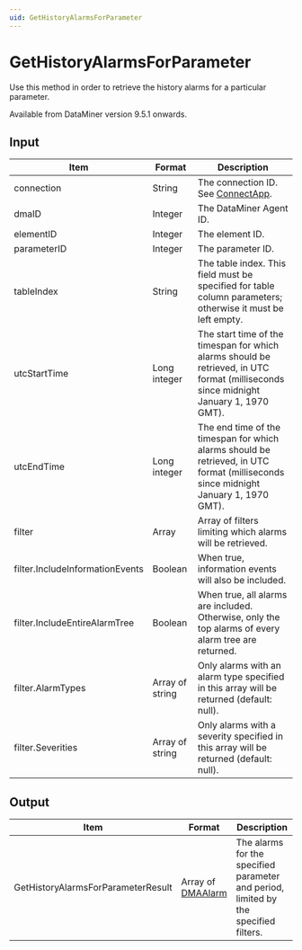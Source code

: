 ```yaml
---
uid: GetHistoryAlarmsForParameter
---
```


# GetHistoryAlarmsForParameter

Use this method in order to retrieve the history alarms for a particular parameter.

Available from DataMiner version 9.5.1 onwards.

## Input

| Item | Format | Description |
|--|--|--|
| connection | String | The connection ID. See [ConnectApp](xref:ConnectApp). |
| dmaID | Integer | The DataMiner Agent ID. |
| elementID | Integer | The element ID. |
| parameterID | Integer | The parameter ID. |
| tableIndex | String | The table index. This field must be specified for table column parameters; otherwise it must be left empty. |
| utcStartTime | Long integer | The start time of the timespan for which alarms should be retrieved, in UTC format (milliseconds since midnight January 1, 1970 GMT). |
| utcEndTime | Long integer | The end time of the timespan for which alarms should be retrieved, in UTC format (milliseconds since midnight January 1, 1970 GMT). |
| filter | Array | Array of filters limiting which alarms will be retrieved. |
| filter.IncludeInformationEvents | Boolean | When true, information events will also be included. |
| filter.IncludeEntireAlarmTree | Boolean | When true, all alarms are included. Otherwise, only the top alarms of every alarm tree are returned. |
| filter.AlarmTypes | Array of string | Only alarms with an alarm type specified in this array will be returned (default: null). |
| filter.Severities | Array of string | Only alarms with a severity specified in this array will be returned (default: null). |

## Output

| Item | Format | Description |
|--|--|--|
| GetHistoryAlarmsForParameterResult | Array of [DMAAlarm](xref:DMAAlarm) | The alarms for the specified parameter and period, limited by the specified filters. |
